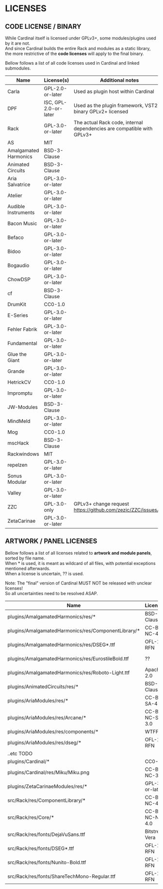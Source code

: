 # LICENSES

## CODE LICENSE / BINARY

While Cardinal itself is licensed under GPLv3+, some modules/plugins used by it are not.  
And since Cardinal builds the entire Rack and modules as a static library,
the more restrictive of the **code licenses** will apply to the final binary.  

Bellow follows a list of all code licenses used in Cardinal and linked submodules.

| Name                  | License(s)            | Additional notes |
|-----------------------|-----------------------|------------------|
| Carla                 | GPL-2.0-or-later      | Used as plugin host within Cardinal|
| DPF                   | ISC, GPL-2.0-or-later | Used as the plugin framework, VST2 binary GPLv2+ licensed |
| Rack                  | GPL-3.0-or-later      | The actual Rack code, internal dependencies are compatible with GPLv3+ |
| AS                    | MIT                   | |
| Amalgamated Harmonics | BSD-3-Clause          | |
| Animated Circuits     | BSD-3-Clause          | |
| Aria Salvatrice       | GPL-3.0-or-later      | |
| Atelier               | GPL-3.0-or-later      | |
| Audible Instruments   | GPL-3.0-or-later      | |
| Bacon Music           | GPL-3.0-or-later      | |
| Befaco                | GPL-3.0-or-later      | |
| Bidoo                 | GPL-3.0-or-later      | |
| Bogaudio              | GPL-3.0-or-later      | |
| ChowDSP               | GPL-3.0-or-later      | |
| cf                    | BSD-3-Clause          | |
| DrumKit               | CC0-1.0               | |
| E-Series              | GPL-3.0-or-later      | |
| Fehler Fabrik         | GPL-3.0-or-later      | |
| Fundamental           | GPL-3.0-or-later      | |
| Glue the Giant        | GPL-3.0-or-later      | |
| Grande                | GPL-3.0-or-later      | |
| HetrickCV             | CC0-1.0               | |
| Impromptu             | GPL-3.0-or-later      | |
| JW-Modules            | BSD-3-Clause          | |
| MindMeld              | GPL-3.0-or-later      | |
| Mog                   | CC0-1.0               | |
| mscHack               | BSD-3-Clause          | |
| Rackwindows           | MIT                   | |
| repelzen              | GPL-3.0-or-later      | |
| Sonus Modular         | GPL-3.0-or-later      | |
| Valley                | GPL-3.0-or-later      | |
| ZZC                   | GPL-3.0-only          | GPLv3+ change request https://github.com/zezic/ZZC/issues/86 |
| ZetaCarinae           | GPL-3.0-or-later      | |

## ARTWORK / PANEL LICENSES

Bellow follows a list of all licenses related to **artwork and module panels**, sorted by file name.  
When * is used, it is meant as wildcard of all files, with potential exceptions mentioned afterwards.  
When a license is uncertain, ?? is used.

Note: The "final" version of Cardinal MUST NOT be released with unclear licenses!  
So all uncertainties need to be resolved ASAP.

| Name                                                | License(s)       | Additional notes |
|-----------------------------------------------------|------------------|------------------|
| plugins/AmalgamatedHarmonics/res/*                  | BSD-3-Clause     | No artwork specific license provided |
| plugins/AmalgamatedHarmonics/res/ComponentLibrary/* | CC-BY-NC-4.0     | |
| plugins/AmalgamatedHarmonics/res/DSEG*.ttf          | OFL-1.1-RFN      | |
| plugins/AmalgamatedHarmonics/res/EurostileBold.ttf  | ??               | https://docs.microsoft.com/en-us/typography/font-list/eurostile |
| plugins/AmalgamatedHarmonics/res/Roboto-Light.ttf   | Apache-2.0       | |
| plugins/AnimatedCircuits/res/*                      | BSD-3-Clause     | No artwork specific license provided |
| plugins/AriaModules/res/*                           | CC-BY-SA-4.0     | |
| plugins/AriaModules/res/Arcane/*                    | CC-BY-NC-SA-3.0  | Unused in Cardinal |
| plugins/AriaModules/res/components/*                | WTFPL            | |
| plugins/AriaModules/res/dseg/*                      | OFL-1.1-RFN      | |
| ..etc TODO | | |
| plugins/Cardinal/*                                  | CC0-1.0          | |
| plugins/Cardinal/res/Miku/Miku.png                  | CC-BY-NC-3.0     | https://piapro.net/intl/en_for_creators.html |
| plugins/ZetaCarinaeModules/res/*                    | GPL-3.0-or-later | No artwork specific license provided |
| src/Rack/res/ComponentLibrary/*                     | CC-BY-NC-4.0     | |
| src/Rack/res/Core/*                                 | CC-BY-NC-ND-4.0  | |
| src/Rack/res/fonts/DejaVuSans.ttf                   | Bitstream-Vera   | |
| src/Rack/res/fonts/DSEG*.ttf                        | OFL-1.1-RFN      | |
| src/Rack/res/fonts/Nunito-Bold.ttf                  | OFL-1.1-RFN      | |
| src/Rack/res/fonts/ShareTechMono-Regular.ttf        | OFL-1.1-RFN      | |
